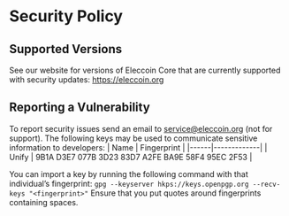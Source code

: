 # Security Policy

## Supported Versions

See our website for versions of Eleccoin Core that are currently supported with
security updates: https://eleccoin.org

## Reporting a Vulnerability

To report security issues send an email to service@eleccoin.org (not for support).
The following keys may be used to communicate sensitive information to developers:
| Name | Fingerprint |
|------|-------------|
| Unify | 9B1A D3E7 077B 3D23 83D7  A2FE BA9E 58F4 95EC 2F53 |

You can import a key by running the following command with that individual’s fingerprint: `gpg --keyserver hkps://keys.openpgp.org --recv-keys "<fingerprint>"` Ensure that you put quotes around fingerprints containing spaces.
